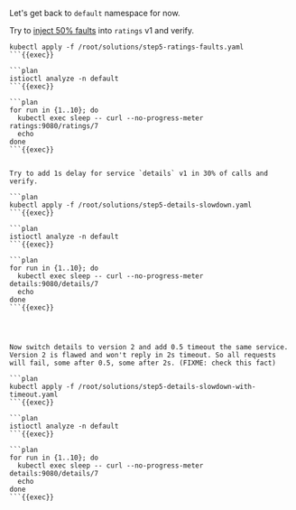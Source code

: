 Let's get back to `default` namespace for now.

Try to [inject 50% faults](https://istio.io/latest/docs/tasks/traffic-management/fault-injection/) into `ratings` v1 and verify.

```plan
kubectl apply -f /root/solutions/step5-ratings-faults.yaml
```{{exec}}

```plan
istioctl analyze -n default
```{{exec}}

```plan
for run in {1..10}; do
  kubectl exec sleep -- curl --no-progress-meter ratings:9080/ratings/7
  echo
done
```{{exec}}


Try to add 1s delay for service `details` v1 in 30% of calls and verify.

```plan
kubectl apply -f /root/solutions/step5-details-slowdown.yaml
```{{exec}}

```plan
istioctl analyze -n default
```{{exec}}

```plan
for run in {1..10}; do
  kubectl exec sleep -- curl --no-progress-meter details:9080/details/7
  echo
done
```{{exec}}




Now switch details to version 2 and add 0.5 timeout the same service. Version 2 is flawed and won't reply in 2s timeout. So all requests will fail, some after 0.5, some after 2s. (FIXME: check this fact)

```plan
kubectl apply -f /root/solutions/step5-details-slowdown-with-timeout.yaml
```{{exec}}

```plan
istioctl analyze -n default
```{{exec}}

```plan
for run in {1..10}; do
  kubectl exec sleep -- curl --no-progress-meter details:9080/details/7
  echo
done
```{{exec}}




